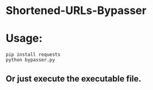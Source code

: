 # Shortened-URLs-Bypasser


# Usage:
```
pip install requests
python bypasser.py
```

## Or just execute the executable file.
